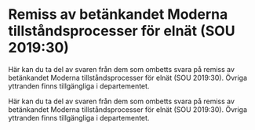 # Remiss av betänkandet Moderna tillståndsprocesser för elnät (SOU 2019:30)

Här kan du ta del av svaren från dem som ombetts svara på remiss av betänkandet Moderna tillståndsprocesser för elnät (SOU 2019:30). Övriga yttranden finns tillgängliga i departementet.

Här kan du ta del av svaren från dem som ombetts svara på remiss av betänkandet Moderna tillståndsprocesser för elnät (SOU 2019:30). Övriga yttranden finns tillgängliga i departementet.
